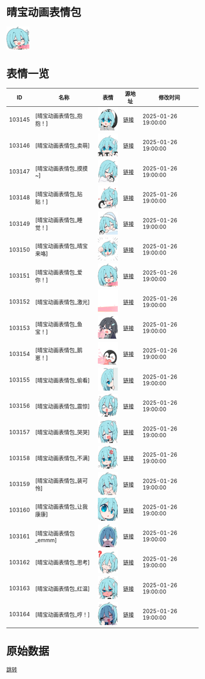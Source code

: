 # 晴宝动画表情包

<img src="./cover.png" height="60" alt="cover" />

# 表情一览

|ID|名称|表情|源地址|修改时间|
|----|----|----|----|----|
|103145|[晴宝动画表情包_抱抱！]|<img src="./pic/103145_%5B晴宝动画表情包_抱抱！%5D.png" height="60" alt="抱抱！"/>|[链接](https://i0.hdslb.com/bfs/garb/c515e433e18255cfd301b67cc73a6dd2d5e687eb.png)|2025-01-26 19:00:00|
|103146|[晴宝动画表情包_卖萌]|<img src="./pic/103146_%5B晴宝动画表情包_卖萌%5D.png" height="60" alt="卖萌"/>|[链接](https://i0.hdslb.com/bfs/garb/9b5dfcbac7e94611bfc1dc033bf789f3c15ba153.png)|2025-01-26 19:00:00|
|103147|[晴宝动画表情包_摸摸~]|<img src="./pic/103147_%5B晴宝动画表情包_摸摸~%5D.png" height="60" alt="摸摸~"/>|[链接](https://i0.hdslb.com/bfs/garb/f04c7e9a2cc2bfe1ed1d4a0817c3469c557a7069.png)|2025-01-26 19:00:00|
|103148|[晴宝动画表情包_贴贴！]|<img src="./pic/103148_%5B晴宝动画表情包_贴贴！%5D.png" height="60" alt="贴贴！"/>|[链接](https://i0.hdslb.com/bfs/garb/4b5cd5db538a2fa4565d2467df0ce25def99fe2c.png)|2025-01-26 19:00:00|
|103149|[晴宝动画表情包_睡觉！]|<img src="./pic/103149_%5B晴宝动画表情包_睡觉！%5D.png" height="60" alt="睡觉！"/>|[链接](https://i0.hdslb.com/bfs/garb/cf3caf4f964fc85bcb9f6fb36ebd15c458d772ea.png)|2025-01-26 19:00:00|
|103150|[晴宝动画表情包_晴宝来咯]|<img src="./pic/103150_%5B晴宝动画表情包_晴宝来咯%5D.png" height="60" alt="晴宝来咯"/>|[链接](https://i0.hdslb.com/bfs/garb/ce478be0dcec774e2ba340e188ee3eb70c560c1d.png)|2025-01-26 19:00:00|
|103151|[晴宝动画表情包_爱你！]|<img src="./pic/103151_%5B晴宝动画表情包_爱你！%5D.png" height="60" alt="爱你！"/>|[链接](https://i0.hdslb.com/bfs/garb/97c6a8bd596edd72fac0085ea1ab7a78d77e98e9.png)|2025-01-26 19:00:00|
|103152|[晴宝动画表情包_激光]|<img src="./pic/103152_%5B晴宝动画表情包_激光%5D.png" height="60" alt="激光"/>|[链接](https://i0.hdslb.com/bfs/garb/783c8ab17311699dcb3b9167fbd9935453d4e3c8.png)|2025-01-26 19:00:00|
|103153|[晴宝动画表情包_鱼宝！]|<img src="./pic/103153_%5B晴宝动画表情包_鱼宝！%5D.png" height="60" alt="鱼宝！"/>|[链接](https://i0.hdslb.com/bfs/garb/872a3a8e26846ed9ecd6d1991dfd52d08deecff0.png)|2025-01-26 19:00:00|
|103154|[晴宝动画表情包_鹅崽！]|<img src="./pic/103154_%5B晴宝动画表情包_鹅崽！%5D.png" height="60" alt="鹅崽！"/>|[链接](https://i0.hdslb.com/bfs/garb/9eafaa3d65e26434c2cbd9cf7d49b51c990e6871.png)|2025-01-26 19:00:00|
|103155|[晴宝动画表情包_偷看]|<img src="./pic/103155_%5B晴宝动画表情包_偷看%5D.png" height="60" alt="偷看"/>|[链接](https://i0.hdslb.com/bfs/garb/f1ea1f2c5efa6bf0109c071fe5c90bd33fb39ee5.png)|2025-01-26 19:00:00|
|103156|[晴宝动画表情包_震惊]|<img src="./pic/103156_%5B晴宝动画表情包_震惊%5D.png" height="60" alt="震惊"/>|[链接](https://i0.hdslb.com/bfs/garb/c1ab1f3c7d3bccbe76bb3cebc1b3f90ee2d77882.png)|2025-01-26 19:00:00|
|103157|[晴宝动画表情包_哭哭]|<img src="./pic/103157_%5B晴宝动画表情包_哭哭%5D.png" height="60" alt="哭哭"/>|[链接](https://i0.hdslb.com/bfs/garb/fdc068a657d4e375b2293c6a826de6fd8a798314.png)|2025-01-26 19:00:00|
|103158|[晴宝动画表情包_不满]|<img src="./pic/103158_%5B晴宝动画表情包_不满%5D.png" height="60" alt="不满"/>|[链接](https://i0.hdslb.com/bfs/garb/fedc418bc920a3de4f22b0ea43e38bf9f36c00af.png)|2025-01-26 19:00:00|
|103159|[晴宝动画表情包_装可怜]|<img src="./pic/103159_%5B晴宝动画表情包_装可怜%5D.png" height="60" alt="装可怜"/>|[链接](https://i0.hdslb.com/bfs/garb/212f26f5297843f556e0b9cb469b2af248287d34.png)|2025-01-26 19:00:00|
|103160|[晴宝动画表情包_让我康康]|<img src="./pic/103160_%5B晴宝动画表情包_让我康康%5D.png" height="60" alt="让我康康"/>|[链接](https://i0.hdslb.com/bfs/garb/4759c44324edfa4e16b6483bb0cd725e7e1b8830.png)|2025-01-26 19:00:00|
|103161|[晴宝动画表情包_emmm]|<img src="./pic/103161_%5B晴宝动画表情包_emmm%5D.png" height="60" alt="emmm"/>|[链接](https://i0.hdslb.com/bfs/garb/856941df550d82e39345b95d75c90bb7d43f3791.png)|2025-01-26 19:00:00|
|103162|[晴宝动画表情包_思考]|<img src="./pic/103162_%5B晴宝动画表情包_思考%5D.png" height="60" alt="思考"/>|[链接](https://i0.hdslb.com/bfs/garb/37a7e13f023a41ef0d4bd96407824b2c4691564b.png)|2025-01-26 19:00:00|
|103163|[晴宝动画表情包_红温]|<img src="./pic/103163_%5B晴宝动画表情包_红温%5D.png" height="60" alt="红温"/>|[链接](https://i0.hdslb.com/bfs/garb/c7c99dc4f062f1698f9ddef20c3e2a7da91d2e75.png)|2025-01-26 19:00:00|
|103164|[晴宝动画表情包_哼！]|<img src="./pic/103164_%5B晴宝动画表情包_哼！%5D.png" height="60" alt="哼！"/>|[链接](https://i0.hdslb.com/bfs/garb/60ec2a649c58e01d0404ae07f3d3389b7cbb9a59.png)|2025-01-26 19:00:00|

# 原始数据

[跳转](./raw.json)

